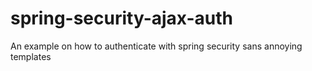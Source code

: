 # spring-security-ajax-auth
An example on how to authenticate with spring security sans annoying templates
